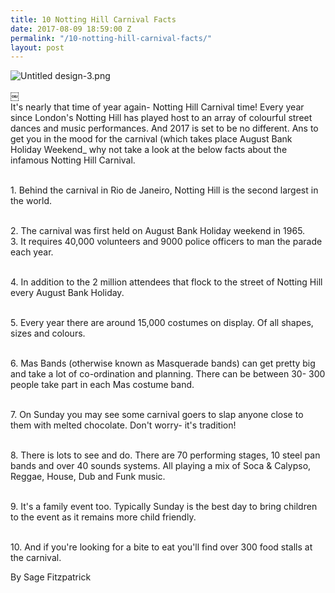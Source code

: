 ```yaml
---
title: 10 Notting Hill Carnival Facts
date: 2017-08-09 18:59:00 Z
permalink: "/10-notting-hill-carnival-facts/"
layout: post
---
```


![Untitled design-3.png](/uploads/Untitled%20design-3.png)

￼\
It's nearly that time of year again- Notting Hill Carnival time! Every year since London's Notting Hill has played host to an array of colourful street dances and music performances. And 2017 is set to be no different. Ans to get you in the mood for the carnival (which takes place August Bank Holiday Weekend_ why not take a look at the below facts about the infamous Notting Hill Carnival.

\
1\. Behind the carnival in Rio de Janeiro, Notting Hill is the second largest in the world. 

\
2\. The carnival was first held on August Bank Holiday weekend in 1965.\
3\. It requires 40,000 volunteers and 9000 police officers to man the parade each year. 

\
4\. In addition to the 2 million attendees that flock to the street of Notting Hill every August Bank Holiday. 

\
5\. Every year there are around 15,000 costumes on display. Of all shapes, sizes and colours. 

\
6\. Mas Bands (otherwise known as Masquerade bands) can get pretty big and take a lot of co-ordination and planning. There can be between 30- 300 people take part in each Mas costume band.

\
7\. On Sunday you may see some carnival goers to slap anyone close to them with melted chocolate. Don't worry- it's tradition!

\
8\. There is lots to see and do. There are 70 performing stages, 10 steel pan bands and over 40 sounds systems. All playing a mix of Soca & Calypso, Reggae, House, Dub and Funk music. 

\
9\. It's a family event too. Typically Sunday is the best day to bring children to the event as it remains more child friendly. 

\
10\. And if you're looking for a bite to eat you'll find over 300 food stalls at the carnival.

By Sage Fitzpatrick